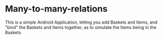 # Many-to-many-relations

This is a simple Android Application, letting you add Baskets and Items, and "bind" the Baskets and Items together, as to simulate the Items being in the Baskets
